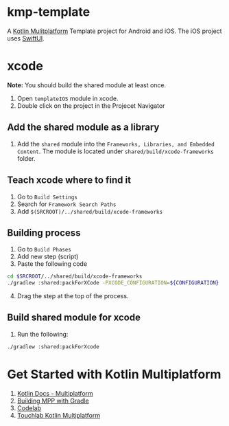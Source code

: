 
# kmp-template

A [Kotlin Mulitplatform](https://kotlinlang.org/docs/reference/multiplatform.html) Template project for Android and iOS. The iOS project uses [SwiftUI](https://developer.apple.com/xcode/swiftui/).

# xcode
**Note:** You should build the shared module at least once.

1) Open `templateIOS` module in xcode.
2) Double click on the project in the Projecet Navigator

## Add the shared module as a library
1) Add the `shared` module into the `Frameworks, Libraries, and Embedded Content`. The module is located under `shared/build/xcode-frameworks` folder.

## Teach xcode where to find it
1) Go to `Build Settings`
2) Search for `Framework Search Paths`
3) Add `$(SRCROOT)/../shared/build/xcode-frameworks`

## Building process
1) Go to `Build Phases`
2) Add new step (script)
3) Paste the following code
```sh
cd $SRCROOT/../shared/build/xcode-frameworks
./gradlew :shared:packForXCode -PXCODE_CONFIGURATION=${CONFIGURATION}
```
4) Drag the step at the top of the process.

## Build shared module for xcode
1) Run the following: 
```sh
./gradlew :shared:packForXcode
```

# Get Started with Kotlin Multiplatform
1) [Kotlin Docs - Multiplatform](https://kotlinlang.org/docs/reference/multiplatform.html)
2) [Building MPP with Gradle](https://kotlinlang.org/docs/reference/building-mpp-with-gradle.html)
3) [Codelab](https://play.kotlinlang.org/hands-on/Targeting%20iOS%20and%20Android%20with%20Kotlin%20Multiplatform/01_Introduction)
4) [Touchlab Kotlin Multiplatform](https://touchlab.co/kotlin-multiplatform/)
